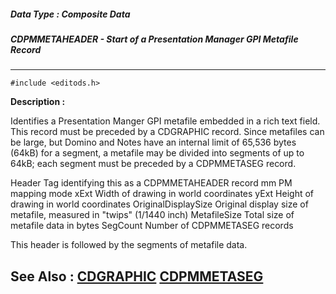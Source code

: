 ##### Data Type : Composite Data
##### CDPMMETAHEADER - Start of a Presentation Manager GPI Metafile Record
---
```
#include <editods.h>
```
**Description :**

Identifies a Presentation Manger GPI metafile embedded in a rich text field.  
This record must be preceded by a CDGRAPHIC record.  Since metafiles can be 
large, but Domino and Notes have an internal limit of 65,536 bytes (64kB) for a 
segment, a metafile may be divided into segments of up to 64kB;  each segment 
must be preceded by a CDPMMETASEG record.

  Header             Tag identifying this as a CDPMMETAHEADER record
  mm                 PM mapping mode
  xExt               Width of drawing in world coordinates
  yExt               Height of drawing in world coordinates
  OriginalDisplaySize  Original display size of metafile,
                     measured in "twips" (1/1440 inch)
  MetafileSize       Total size of metafile data in bytes
  SegCount           Number of CDPMMETASEG records

This header is followed by the segments of metafile data.

**See Also :**
[CDGRAPHIC](/reference/Data/CDGRAPHIC)
[CDPMMETASEG](/reference/Data/CDPMMETASEG)
---
